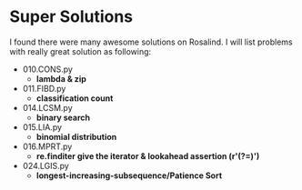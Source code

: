 
# Super Solutions

I found there were many awesome solutions on Rosalind. I will list problems with really great solution as following:

- 010.CONS.py 
	+ **lambda & zip**
- 011.FIBD.py 
	+ **classification count**
- 014.LCSM.py 
	+ **binary search**
- 015.LIA.py
	+ **binomial distribution**
- 016.MPRT.py
	+ **re.finditer give the iterator & lookahead assertion (r'(?=)')**
- 024.LGIS.py
	+ **longest-increasing-subsequence/Patience Sort**